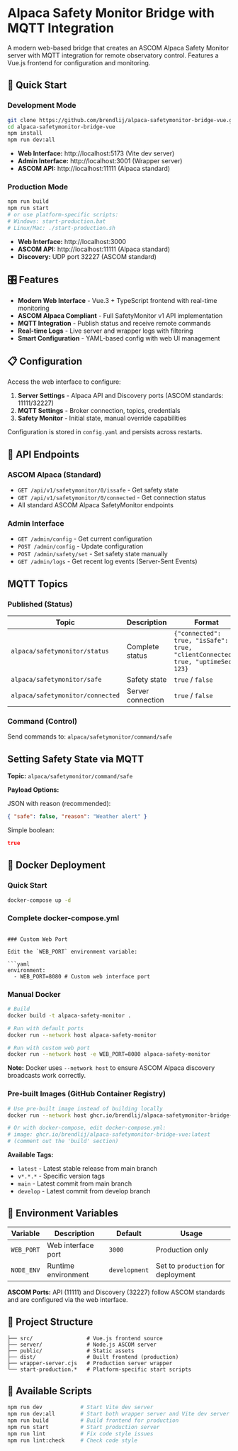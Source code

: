 # Alpaca Safety Monitor Bridge with MQTT Integration

A modern web-based bridge that creates an ASCOM Alpaca Safety Monitor server with MQTT integration for remote observatory control. Features a Vue.js frontend for configuration and monitoring.

## 🚀 Quick Start

### Development Mode

```bash
git clone https://github.com/brendlij/alpaca-safetymonitor-bridge-vue.git
cd alpaca-safetymonitor-bridge-vue
npm install
npm run dev:all
```

- **Web Interface:** http://localhost:5173 (Vite dev server)
- **Admin Interface:** http://localhost:3001 (Wrapper server)
- **ASCOM API:** http://localhost:11111 (Alpaca standard)

### Production Mode

```bash
npm run build
npm run start
# or use platform-specific scripts:
# Windows: start-production.bat
# Linux/Mac: ./start-production.sh
```

- **Web Interface:** http://localhost:3000
- **ASCOM API:** http://localhost:11111 (Alpaca standard)
- **Discovery:** UDP port 32227 (ASCOM standard)

## 🎛️ Features

- **Modern Web Interface** - Vue.3 + TypeScript frontend with real-time monitoring
- **ASCOM Alpaca Compliant** - Full SafetyMonitor v1 API implementation
- **MQTT Integration** - Publish status and receive remote commands
- **Real-time Logs** - Live server and wrapper logs with filtering
- **Smart Configuration** - YAML-based config with web UI management

## 📋 Configuration

Access the web interface to configure:

1. **Server Settings** - Alpaca API and Discovery ports (ASCOM standards: 11111/32227)
2. **MQTT Settings** - Broker connection, topics, credentials
3. **Safety Monitor** - Initial state, manual override capabilities

Configuration is stored in `config.yaml` and persists across restarts.

## 🔌 API Endpoints

### ASCOM Alpaca (Standard)

- `GET /api/v1/safetymonitor/0/issafe` - Get safety state
- `GET /api/v1/safetymonitor/0/connected` - Get connection status
- All standard ASCOM Alpaca SafetyMonitor endpoints

### Admin Interface

- `GET /admin/config` - Get current configuration
- `POST /admin/config` - Update configuration
- `POST /admin/safety/set` - Set safety state manually
- `GET /admin/logs` - Get recent log events (Server-Sent Events)

## MQTT Topics

### Published (Status)

| Topic                            | Description       | Format                                                                           |
| -------------------------------- | ----------------- | -------------------------------------------------------------------------------- |
| `alpaca/safetymonitor/status`    | Complete status   | `{"connected": true, "isSafe": true, "clientConnected": true, "uptimeSec": 123}` |
| `alpaca/safetymonitor/safe`      | Safety state      | `true` / `false`                                                                 |
| `alpaca/safetymonitor/connected` | Server connection | `true` / `false`                                                                 |

### Command (Control)

Send commands to: `alpaca/safetymonitor/command/safe`

## Setting Safety State via MQTT

**Topic:** `alpaca/safetymonitor/command/safe`

**Payload Options:**

JSON with reason (recommended):

```json
{ "safe": false, "reason": "Weather alert" }
```

Simple boolean:

```json
true
```

## 🐳 Docker Deployment

### Quick Start

```bash
docker-compose up -d
```

### Complete docker-compose.yml

````

### Custom Web Port

Edit the `WEB_PORT` environment variable:

```yaml
environment:
  - WEB_PORT=8080 # Custom web interface port
````

### Manual Docker

```bash
# Build
docker build -t alpaca-safety-monitor .

# Run with default ports
docker run --network host alpaca-safety-monitor

# Run with custom web port
docker run --network host -e WEB_PORT=8080 alpaca-safety-monitor
```

**Note:** Docker uses `--network host` to ensure ASCOM Alpaca discovery broadcasts work correctly.

### Pre-built Images (GitHub Container Registry)

```bash
# Use pre-built image instead of building locally
docker run --network host ghcr.io/brendlij/alpaca-safetymonitor-bridge-vue:latest

# Or with docker-compose, edit docker-compose.yml:
# image: ghcr.io/brendlij/alpaca-safetymonitor-bridge-vue:latest
# (comment out the 'build' section)
```

**Available Tags:**

- `latest` - Latest stable release from main branch
- `v*.*.*` - Specific version tags
- `main` - Latest commit from main branch
- `develop` - Latest commit from develop branch

## 🔧 Environment Variables

| Variable   | Description         | Default       | Usage                              |
| ---------- | ------------------- | ------------- | ---------------------------------- |
| `WEB_PORT` | Web interface port  | `3000`        | Production only                    |
| `NODE_ENV` | Runtime environment | `development` | Set to `production` for deployment |

**ASCOM Ports:** API (11111) and Discovery (32227) follow ASCOM standards and are configured via the web interface.

## 📁 Project Structure

```
├── src/                 # Vue.js frontend source
├── server/              # Node.js ASCOM server
├── public/              # Static assets
├── dist/                # Built frontend (production)
├── wrapper-server.cjs   # Production server wrapper
└── start-production.*   # Platform-specific start scripts
```

## 🔧 Available Scripts

```bash
npm run dev            # Start Vite dev server
npm run dev:all        # Start both wrapper server and Vite dev server
npm run build          # Build frontend for production
npm run start          # Start production server
npm run lint           # Fix code style issues
npm run lint:check     # Check code style
```
